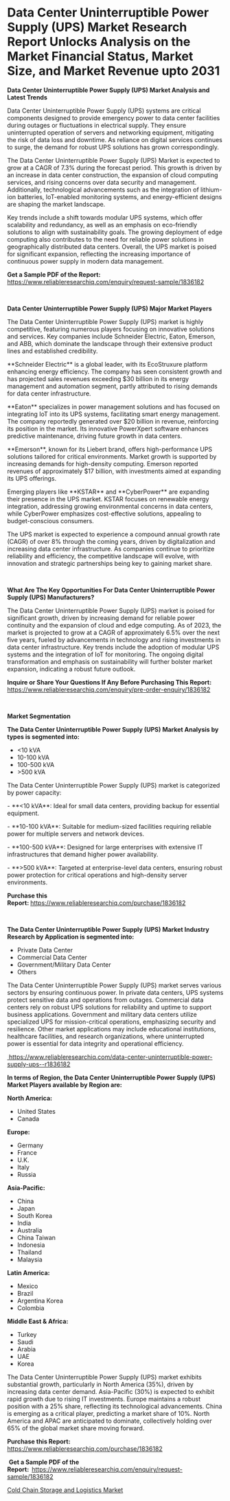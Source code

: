 <p><h1>Data Center Uninterruptible Power Supply (UPS) Market Research Report Unlocks Analysis on the Market Financial Status, Market Size, and Market Revenue upto 2031</h1></p><p><strong>Data Center Uninterruptible Power Supply (UPS) Market Analysis and Latest Trends</strong></p>
<p><p>Data Center Uninterruptible Power Supply (UPS) systems are critical components designed to provide emergency power to data center facilities during outages or fluctuations in electrical supply. They ensure uninterrupted operation of servers and networking equipment, mitigating the risk of data loss and downtime. As reliance on digital services continues to surge, the demand for robust UPS solutions has grown correspondingly.</p><p>The Data Center Uninterruptible Power Supply (UPS) Market is expected to grow at a CAGR of 7.3% during the forecast period. This growth is driven by an increase in data center construction, the expansion of cloud computing services, and rising concerns over data security and management. Additionally, technological advancements such as the integration of lithium-ion batteries, IoT-enabled monitoring systems, and energy-efficient designs are shaping the market landscape.</p><p>Key trends include a shift towards modular UPS systems, which offer scalability and redundancy, as well as an emphasis on eco-friendly solutions to align with sustainability goals. The growing deployment of edge computing also contributes to the need for reliable power solutions in geographically distributed data centers. Overall, the UPS market is poised for significant expansion, reflecting the increasing importance of continuous power supply in modern data management.</p></p>
<p><strong>Get a Sample PDF of the Report:&nbsp;</strong> <a href="https://www.reliableresearchiq.com/enquiry/request-sample/1836182?utm_campaign=1996&utm_medium=2&utm_source=Github&utm_content=ia&utm_term=31122024&utm_id=data-center-uninterruptible-power-supply-ups">https://www.reliableresearchiq.com/enquiry/request-sample/1836182</a></p>
<p>&nbsp;</p>
<p><strong>Data Center Uninterruptible Power Supply (UPS) Major Market Players</strong></p>
<p><p>The Data Center Uninterruptible Power Supply (UPS) market is highly competitive, featuring numerous players focusing on innovative solutions and services. Key companies include Schneider Electric, Eaton, Emerson, and ABB, which dominate the landscape through their extensive product lines and established credibility.</p><p>**Schneider Electric** is a global leader, with its EcoStruxure platform enhancing energy efficiency. The company has seen consistent growth and has projected sales revenues exceeding $30 billion in its energy management and automation segment, partly attributed to rising demands for data center infrastructure.</p><p>**Eaton** specializes in power management solutions and has focused on integrating IoT into its UPS systems, facilitating smart energy management. The company reportedly generated over $20 billion in revenue, reinforcing its position in the market. Its innovative PowerXpert software enhances predictive maintenance, driving future growth in data centers.</p><p>**Emerson**, known for its Liebert brand, offers high-performance UPS solutions tailored for critical environments. Market growth is supported by increasing demands for high-density computing. Emerson reported revenues of approximately $17 billion, with investments aimed at expanding its UPS offerings.</p><p>Emerging players like **KSTAR** and **CyberPower** are expanding their presence in the UPS market. KSTAR focuses on renewable energy integration, addressing growing environmental concerns in data centers, while CyberPower emphasizes cost-effective solutions, appealing to budget-conscious consumers.</p><p>The UPS market is expected to experience a compound annual growth rate (CAGR) of over 8% through the coming years, driven by digitalization and increasing data center infrastructure. As companies continue to prioritize reliability and efficiency, the competitive landscape will evolve, with innovation and strategic partnerships being key to gaining market share.</p></p>
<p>&nbsp;</p>
<p><strong>What Are The Key Opportunities For Data Center Uninterruptible Power Supply (UPS) Manufacturers?</strong></p>
<p><p>The Data Center Uninterruptible Power Supply (UPS) market is poised for significant growth, driven by increasing demand for reliable power continuity and the expansion of cloud and edge computing. As of 2023, the market is projected to grow at a CAGR of approximately 6.5% over the next five years, fueled by advancements in technology and rising investments in data center infrastructure. Key trends include the adoption of modular UPS systems and the integration of IoT for monitoring. The ongoing digital transformation and emphasis on sustainability will further bolster market expansion, indicating a robust future outlook.</p></p>
<p><strong>Inquire or Share Your Questions If Any Before Purchasing This Report:</strong> <a href="https://www.reliableresearchiq.com/enquiry/pre-order-enquiry/1836182?utm_campaign=1996&utm_medium=2&utm_source=Github&utm_content=ia&utm_term=31122024&utm_id=data-center-uninterruptible-power-supply-ups">https://www.reliableresearchiq.com/enquiry/pre-order-enquiry/1836182</a></p>
<p>&nbsp;</p>
<p><strong>Market Segmentation</strong></p>
<p><strong>The Data Center Uninterruptible Power Supply (UPS) Market Analysis by types is segmented into:</strong></p>
<p><ul><li><10 kVA</li><li>10-100 kVA</li><li>100-500 kVA</li><li>>500 kVA</li></ul></p>
<p><p>The Data Center Uninterruptible Power Supply (UPS) market is categorized by power capacity: </p><p>- **<10 kVA**: Ideal for small data centers, providing backup for essential equipment.</p><p>- **10-100 kVA**: Suitable for medium-sized facilities requiring reliable power for multiple servers and network devices.</p><p>- **100-500 kVA**: Designed for large enterprises with extensive IT infrastructures that demand higher power availability.</p><p>- **>500 kVA**: Targeted at enterprise-level data centers, ensuring robust power protection for critical operations and high-density server environments.</p></p>
<p><strong>Purchase this Report:&nbsp;</strong><a href="https://www.reliableresearchiq.com/purchase/1836182?utm_campaign=1996&utm_medium=2&utm_source=Github&utm_content=ia&utm_term=31122024&utm_id=data-center-uninterruptible-power-supply-ups">https://www.reliableresearchiq.com/purchase/1836182</a></p>
<p>&nbsp;</p>
<p><strong>The Data Center Uninterruptible Power Supply (UPS) Market Industry Research by Application is segmented into:</strong></p>
<p><ul><li>Private Data Center</li><li>Commercial Data Center</li><li>Government/Military Data Center</li><li>Others</li></ul></p>
<p><p>The Data Center Uninterruptible Power Supply (UPS) market serves various sectors by ensuring continuous power. In private data centers, UPS systems protect sensitive data and operations from outages. Commercial data centers rely on robust UPS solutions for reliability and uptime to support business applications. Government and military data centers utilize specialized UPS for mission-critical operations, emphasizing security and resilience. Other market applications may include educational institutions, healthcare facilities, and research organizations, where uninterrupted power is essential for data integrity and operational efficiency.</p></p>
<p><a href="https://www.reliableresearchiq.com/data-center-uninterruptible-power-supply-ups--r1836182?utm_campaign=1996&utm_medium=2&utm_source=Github&utm_content=ia&utm_term=31122024&utm_id=data-center-uninterruptible-power-supply-ups">&nbsp;https://www.reliableresearchiq.com/data-center-uninterruptible-power-supply-ups--r1836182</a></p>
<p><strong>In terms of Region, the Data Center Uninterruptible Power Supply (UPS) Market Players available by Region are:</strong></p>
<p>
    <p> <strong> North America: </strong>
        <ul>
            <li>United States</li>
            <li>Canada</li>
        </ul>
        </p> 
    <p> <strong> Europe: </strong>
        <ul>
            <li>Germany</li>
            <li>France</li>
            <li>U.K.</li>
            <li>Italy</li>
            <li>Russia</li>
        </ul>
        </p> 
    <p> <strong> Asia-Pacific: </strong>
        <ul>
            <li>China</li>
            <li>Japan</li>
            <li>South Korea</li>
            <li>India</li>
            <li>Australia</li>
            <li>China Taiwan</li>
            <li>Indonesia</li>
            <li>Thailand</li>
            <li>Malaysia</li>
        </ul>
        </p> 
    <p> <strong> Latin America: </strong>
        <ul>
            <li>Mexico</li>
            <li>Brazil</li>
            <li>Argentina Korea</li>
            <li>Colombia</li>
        </ul>
        </p> 
    <p> <strong> Middle East & Africa: </strong>
        <ul>
            <li>Turkey</li>
            <li>Saudi</li>
            <li>Arabia</li>
            <li>UAE</li>
            <li>Korea</li>
        </ul>
    </p>
    </p>
<p><p>The Data Center Uninterruptible Power Supply (UPS) market exhibits substantial growth, particularly in North America (35%), driven by increasing data center demand. Asia-Pacific (30%) is expected to exhibit rapid growth due to rising IT investments. Europe maintains a robust position with a 25% share, reflecting its technological advancements. China is emerging as a critical player, predicting a market share of 10%. North America and APAC are anticipated to dominate, collectively holding over 65% of the global market share moving forward.</p></p>
<p><strong>Purchase this Report: </strong><a href="https://www.reliableresearchiq.com/purchase/1836182?utm_campaign=1996&utm_medium=2&utm_source=Github&utm_content=ia&utm_term=31122024&utm_id=data-center-uninterruptible-power-supply-ups">https://www.reliableresearchiq.com/purchase/1836182</a></p>
<p>&nbsp;<strong>Get a Sample PDF of the Report:&nbsp;&nbsp;</strong><a href="https://www.reliableresearchiq.com/enquiry/request-sample/1836182?utm_campaign=1996&utm_medium=2&utm_source=Github&utm_content=ia&utm_term=31122024&utm_id=data-center-uninterruptible-power-supply-ups">https://www.reliableresearchiq.com/enquiry/request-sample/1836182</a></p>
<p><strong></strong></p>
<p><p><a href="https://github.com/OlenFleming68/Market-Research-Report-List-1/blob/main/cold-chain-storage-and-logistics-market.md?utm_campaign=1996&utm_medium=2&utm_source=Github&utm_content=ia&utm_term=31122024&utm_id=data-center-uninterruptible-power-supply-ups">Cold Chain Storage and Logistics Market</a></p></p>